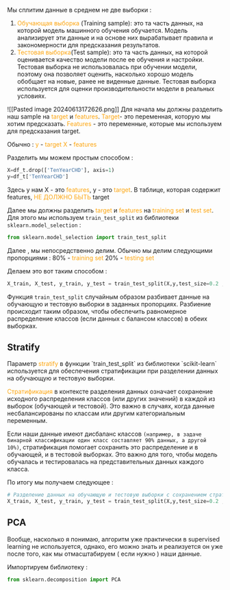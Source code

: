 Мы сплитим данные в среднем не две выборки : 
1. <span style="color:rgb(253, 165, 15)">Обучающая выборка</span> (Training sample): это та часть данных, на которой модель машинного обучения обучается. Модель анализирует эти данные и на основе них вырабатывает правила и закономерности для предсказания результатов.
2. <span style="color:rgb(253, 165, 15)">Тестовая выборка</span>(Test sample): это та часть данных, на которой оценивается качество модели после ее обучения и настройки. Тестовая выборка не использовалась при обучении модели, поэтому она позволяет оценить, насколько хорошо модель обобщает на новые, ранее не виденные данные. Тестовая выборка используется для оценки производительности модели в реальных условиях.

![[Pasted image 20240613172626.png]]
Для начала мы должны разделить наш sample на <span style="color:rgb(253, 165, 15)">target</span> и <span style="color:rgb(253, 165, 15)">features</span>. 
<span style="color:rgb(253, 165, 15)">Target</span>- это переменная, которую мы хотим предсказать.
<span style="color:rgb(253, 165, 15)">Features</span> - это переменные, которые мы используем для предсказания target.

Обычно :
<span style="color:rgb(253, 165, 15)">y</span> -  <span style="color:rgb(253, 165, 15)">target</span>
<span style="color:rgb(253, 165, 15)">X</span> - <span style="color:rgb(253, 165, 15)">features</span>

Разделить мы можем простым способом :

```python 
X=df_t.drop(['TenYearCHD'], axis=1)
y=df_t['TenYearCHD']
```

Здесь у нам X - это <span style="color:rgb(253, 165, 15)">features</span>, y - это  <span style="color:rgb(253, 165, 15)">target</span>. 
В таблице, которая содержит features,  <span style="color:rgb(253, 165, 15)">НЕ ДОЛЖНО БЫТЬ </span> target

Далее мы должны разделить <span style="color:rgb(253, 165, 15)">target</span> и <span style="color:rgb(253, 165, 15)">features</span> на <span style="color:rgb(253, 165, 15)">training set</span> и <span style="color:rgb(253, 165, 15)">test set</span>. 
Для этого мы используем `train_test_split` из библиотеки `sklearn.model_selection` : 

```python 
from sklearn.model_selection import train_test_split
```

Далее , мы непосредственно делим. Обычно мы делим следующими пропорциями : 
80% - <span style="color:rgb(253, 165, 15)">training set</span>
20% - <span style="color:rgb(253, 165, 15)">testing set</span>

Делаем это вот таким способом : 

```python 
X_train, X_test, y_train, y_test = train_test_split(X,y,test_size=0.2 ,random_state=13)
```

 Функция `train_test_split` случайным образом разбивает данные на обучающую и тестовую выборки в заданных пропорциях. Разбиение происходит таким образом, чтобы обеспечить равномерное распределение классов (если данных с балансом классов) в обеих выборках. 
<h2>Stratify</h2>
Параметр <span style="color:rgb(253, 165, 15)">stratify</span> в функции `train_test_split` из библиотеки `scikit-learn` используется для обеспечения стратификации при разделении данных на обучающую и тестовую выборки. 

 <span style="color:rgb(253, 165, 15)">Стратификация</span> в контексте разделения данных означает сохранение исходного распределения классов (или других значений) в каждой из выборок (обучающей и тестовой). Это важно в случаях, когда данные несбалансированы по классам или другим категориальным переменным. 
 
 Если наши данные имеют дисбаланс классов `(например, в задаче бинарной классификации один класс составляет 90% данных, а другой 10%)`, стратификация помогает сохранить это распределение и в обучающей, и в тестовой выборках. Это важно для того, чтобы модель обучалась и тестировалась на представительных данных каждого класса. 

По итогу мы получаем следующее : 

```python 
# Разделение данных на обучающую и тестовую выборки с сохранением стратификации по y
X_train, X_test, y_train, y_test = train_test_split(X,y,test_size=0.2 ,stratify=y, random_state=13)
```


<h2>PCA</h2>

Вообще, насколько я понимаю, алгоритм уже практически в supervised learning не используется, однако, его можно знать и реализуется он уже после того, как мы отмасштабируем ( если нужно ) наши данные.

Импортируем библиотеку : 

```python 
from sklearn.decomposition import PCA
```

